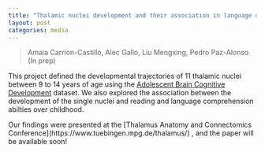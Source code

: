 ```yaml
---
title: "Thalamic nuclei development and their association in language development over middle childhood"
layout: post
categories: media
---
```


> Amaia Carrion-Castillo, Alec Gallo, Liu Mengxing, Pedro Paz-Alonso (In prep)

This project defined the developmental trajectories of 11 thalamic nuclei between 9 to 14 years of age using the [Adolescent Brain Cognitive Development](https://abcdstudy.org/) dataset. We also explored the association between the development of the single nuclei and reading and language comprehension abilties over childhood.
 <p>
Our findings were presented at the [Thalamus Anatomy and Connectomics Conference](https://www.tuebingen.mpg.de/thalamus/) , and the paper will be available soon!
